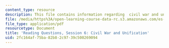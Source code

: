 ```yaml
---
content_type: resource
description: This file contains information regarding  civil war and unification.
file: /media/https%3A/open-learning-course-data-rc.s3.amazonaws.com/es-272-culture-tech-spring-2003/2fc164af75ba82b82c9739c500269094_MITES_272S03_q06.pdf
file_type: application/pdf
resourcetype: Document
title: 'Reading Questions, Session 6: Civil War and Unification'
uid: 2fc164af-75ba-82b8-2c97-39c500269094
---
```

